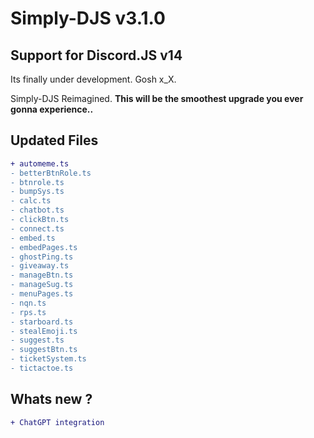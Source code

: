 # Simply-DJS v3.1.0

## Support for Discord.JS v14

Its finally under development. Gosh x_X.

Simply-DJS Reimagined.
**This will be the smoothest upgrade you ever gonna experience..**

## Updated Files

```diff
+ automeme.ts
- betterBtnRole.ts
- btnrole.ts
- bumpSys.ts
- calc.ts
- chatbot.ts
- clickBtn.ts
- connect.ts
- embed.ts
- embedPages.ts
- ghostPing.ts
- giveaway.ts
- manageBtn.ts
- manageSug.ts
- menuPages.ts
- nqn.ts
- rps.ts
- starboard.ts
- stealEmoji.ts
- suggest.ts
- suggestBtn.ts
- ticketSystem.ts
- tictactoe.ts
```

## Whats new ?

```diff
+ ChatGPT integration
```
